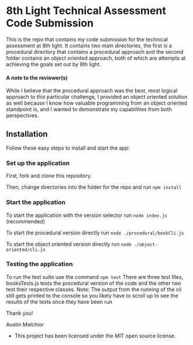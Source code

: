 # 8th Light Technical Assessment Code Submission

This is the repo that contains my code submission for the technical assessment at 8th light. It contains two main directories, the first is a procedural directory that contains a procedural approach and the second folder contains an object oriented approach, both of which are attempts at achieving the goals set out by 8th light.

#### A note to the reviewer(s)

While I believe that the procedural approach was the best, most logical approach to this particular challenge, I provided an object oriented solution as well because I know how valuable programming from an object oriented standpoint is, and I wanted to demonstrate my capabilities from both perspectives.

## Installation

Follow these easy steps to install and start the app:

### Set up the application

First, fork and clone this repository.

Then, change directories into the folder for the repo and run `npm install`

### Start the application

To start the application with the version selector run `node index.js` (recommended)

To start the procedural version directly run `node ./procedural/bookCli.js`

To start the object oriented version directly run `node ./object-oriented/cli.js`

### Testing the application

To run the test suite use the command `npm test`
There are three test files, booksTests.js tests the procedural version of the code and the other two test their respective classes.
Note: The output from the running of the cli still gets printed to the console so you likely have to scroll up to see the results of the tests once they have been run

Thank you!

Austin Melchior

- This project has been licensed under the MIT open source license.
